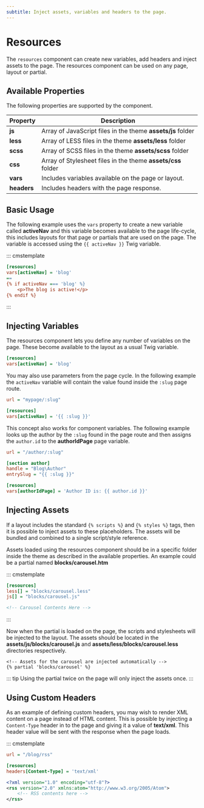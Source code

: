 ```yaml
---
subtitle: Inject assets, variables and headers to the page.
---
```

# Resources

The `resources` component can create new variables, add headers and inject assets to the page. The resources component can be used on any page, layout or partial.

## Available Properties

The following properties are supported by the component.

Property | Description
-------- | -------------
**js** | Array of JavaScript files in the theme **assets/js** folder
**less** | Array of LESS files in the theme **assets/less** folder
**scss** | Array of SCSS files in the theme **assets/scss** folder
**css** | Array of Stylesheet files in the theme **assets/css** folder
**vars** | Includes variables available on the page or layout.
**headers** | Includes headers with the page response.

## Basic Usage

The following example uses the `vars` property to create a new variable called **activeNav** and this variable becomes available to the page life-cycle, this includes layouts for that page or partials that are used on the page. The variable is accessed using the `{{ activeNav }}` Twig variable.

::: cmstemplate
```ini
[resources]
vars[activeNav] = 'blog'
==
{% if activeNav === 'blog' %}
    <p>The blog is active!</p>
{% endif %}
```
:::

## Injecting Variables

The resources component lets you define any number of variables on the page. These become available to the layout as a usual Twig variable.

```ini
[resources]
vars[activeNav] = 'blog'
```

You may also use parameters from the page cycle. In the following example the `activeNav` variable will contain the value found inside the `:slug` page route.

```ini
url = "mypage/:slug"

[resources]
vars[activeNav] = '{{ :slug }}'
```

This concept also works for component variables. The following example looks up the author by the `:slug` found in the page route and then assigns the `author.id` to the **authorIdPage** page variable.

```ini
url = "/author/:slug"

[section author]
handle = "Blog\Author"
entrySlug = "{{ :slug }}"

[resources]
vars[authorIdPage] = 'Author ID is: {{ author.id }}'
```

## Injecting Assets

If a layout includes the standard `{% scripts %}` and `{% styles %}` tags, then it is possible to inject assets to these placeholders. The assets will be bundled and combined to a single script/style reference.

Assets loaded using the resources component should be in a specific folder inside the theme as described in the available properties. An example could be a partial named **blocks/carousel.htm**

::: cmstemplate
```ini
[resources]
less[] = "blocks/carousel.less"
js[] = "blocks/carousel.js"
```
```html
<!-- Carousel Contents Here -->
```
:::

Now when the partial is loaded on the page, the scripts and stylesheets will be injected to the layout. The assets should be located in the **assets/js/blocks/carousel.js** and **assets/less/blocks/carousel.less** directories respectively.

```twig
<!-- Assets for the carousel are injected automatically -->
{% partial 'blocks/carousel' %}
```

::: tip
Using the partial twice on the page will only inject the assets once.
:::

## Using Custom Headers

As an example of defining custom headers, you may wish to render XML content on a page instead of HTML content. This is possible by injecting a `Content-Type` header in to the page and giving it a value of **text/xml**. This header value will be sent with the response when the page loads.

::: cmstemplate
```ini
url = "/blog/rss"

[resources]
headers[Content-Type] = 'text/xml'
```
```xml
<?xml version="1.0" encoding="utf-8"?>
<rss version="2.0" xmlns:atom="http://www.w3.org/2005/Atom">
    <!-- RSS contents here -->
</rss>
```
